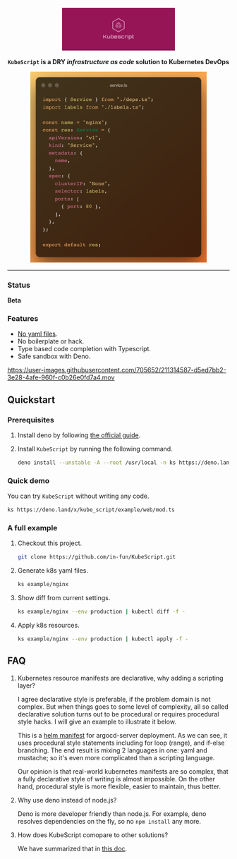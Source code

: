 <div align="center">
<p align="center">
<img width="256" alt="cover" src="doc/image/cover_photo.png"/>

**`KubeScript` is a DRY _infrastructure as code_ solution to Kubernetes DevOps**

<img width="400" alt="demo" src="doc/image/service.ts.png"/>
</p>
</div>

<hr/>

### Status

**Beta**

### Features

- [No yaml files](https://noyaml.com/).
- No boilerplate or hack.
- Type based code completion with Typescript.
- Safe sandbox with Deno.

https://user-images.githubusercontent.com/705652/211314587-d5ed7bb2-3e28-4afe-960f-c0b26e0fd7a4.mov

## Quickstart

### Prerequisites

1. Install deno by following
   [the official guide](https://deno.land/manual@v1.28.1/getting_started/installation).
2. Install `KubeScript` by running the following command.

   ```bash
   deno install --unstable -A --root /usr/local -n ks https://deno.land/x/kube_script/main.ts
   ```

### Quick demo

You can try `KubeScript` without writing any code.

```bash
ks https://deno.land/x/kube_script/example/web/mod.ts
```

### A full example

1. Checkout this project.
   ```bash
   git clone https://github.com/in-fun/KubeScript.git
   ```

1. Generate k8s yaml files.

   ```bash
   ks example/nginx
   ```
1. Show diff from current settings.

   ```bash
   ks example/nginx --env production | kubectl diff -f -
   ```
1. Apply k8s resources.

   ```bash
   ks example/nginx --env production | kubectl apply -f -
   ```

## FAQ

1. Kubernetes resource manifests are declarative, why adding a scripting layer?

   I agree declarative style is preferable, if the problem domain is not
   complex. But when things goes to some level of complexity, all so called
   declarative solution turns out to be procedural or requires procedural style
   hacks. I will give an example to illustrate it below.

   This is a
   [helm manifest](https://github.com/argoproj/argo-helm/blob/main/charts/argo-cd/templates/argocd-server/deployment.yaml)
   for argocd-server deployment. As we can see, it uses procedural style
   statements including for loop (range), and if-else branching. The end result
   is mixing 2 languages in one: yaml and mustache; so it's even more
   complicated than a scripting language.

   Our opinion is that real-world kubernetes manifests are so complex, that a
   fully declarative style of writing is almost impossible. On the other hand,
   procedural style is more flexible, easier to maintain, thus better.

1. Why use deno instead of node.js?

   Deno is more developer friendly than node.js. For example, deno resolves
   dependencies on the fly, so no `npm install` any more.

1. How does KubeScript comopare to other solutions?

   We have summarized that in [this doc](doc/comparison.md).
